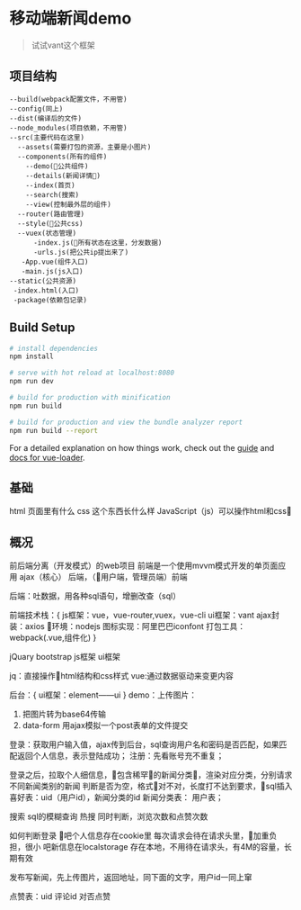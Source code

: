 # 移动端新闻demo

> 试试vant这个框架

## 项目结构

```
--build(webpack配置文件，不用管)
--config(同上)
--dist(编译后的文件)
--node_modules(项目依赖，不用管)
--src(主要代码在这里)
  --assets(需要打包的资源，主要是小图片)
  --components(所有的组件)
    --demo(公共组件)
    --details(新闻详情)
    --index(首页)
    --search(搜索)
    --view(控制最外层的组件)
  --router(路由管理)
  --style(公共css)
  --vuex(状态管理)
      -index.js(所有状态在这里，分发数据)
      -urls.js(把公共ip提出来了)
   -App.vue(组件入口)
   -main.js(js入口)
--static(公共资源)
 -index.html(入口)
 -package(依赖包记录)
```

## Build Setup

``` bash
# install dependencies
npm install

# serve with hot reload at localhost:8080
npm run dev

# build for production with minification
npm run build

# build for production and view the bundle analyzer report
npm run build --report
```

For a detailed explanation on how things work, check out the [guide](http://vuejs-templates.github.io/webpack/) and [docs for vue-loader](http://vuejs.github.io/vue-loader).



## 基础

html 页面里有什么
css 这个东西长什么样
JavaScript（js）可以操作html和css

## 概况

前后端分离（开发模式）的web项目
前端是一个使用mvvm模式开发的单页面应用
ajax（核心）
后端，（用户端，管理员端）前端

后端：吐数据，用各种sql语句，增删改查（sql）

前端技术栈：{
js框架：vue，vue-router,vuex，vue-cli
ui框架：vant
ajax封装：axios
环境：nodejs
图标实现：阿里巴巴iconfont
打包工具：webpack(.vue,组件化)
}

jQuary   bootstrap
js框架    ui框架

jq：直接操作html结构和css样式
vue:通过数据驱动来变更内容


后台：{
  ui框架：element——ui
}
demo：上传图片：
1. 把图片转为base64传输
2. data-form 用ajax模拟一个post表单的文件提交






登录：获取用户输入值，ajax传到后台，sql查询用户名和密码是否匹配，如果匹配返回个人信息，表示登陆成功；
注册：先看账号充不重复；


登录之后，拉取个人细信息，包含稀罕的新闻分类，渲染对应分类，分别请求不同新闻类别的新闻
判断是否为空，格式对不对，长度打不达到要求，sql插入
喜好表：uid（用户id），新闻分类的id
新闻分类表：
用户表；

搜索 sql的模糊查询
热搜 同时判断，浏览次数和点赞次数


如何判断登录
吧个人信息存在cookie里 每次请求会待在请求头里，加重负担，很小
吧新信息在localstorage 存在本地，不用待在请求头，有4M的容量，长期有效


发布写新闻，先上传图片，返回地址，同下面的文字，用户id一同上窜

点赞表：uid 评论id 对否点赞